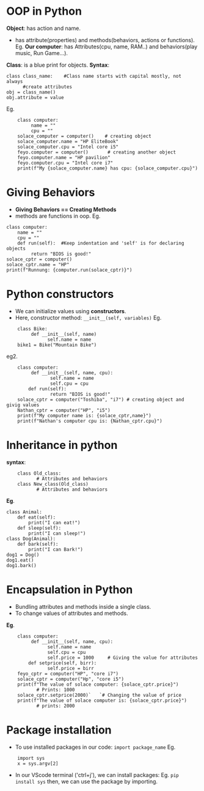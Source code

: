 # OOP in Python

**Object**: has action and name.
- has attribute(properties) and methods(behaviors, actions or functions).
Eg.  **Our computer**:  has Attributes(cpu, name, RAM..) and behaviors(play music, Run Game...).

**Class**: is a blue print for objects.
**Syntax**:
```
class class_name:    #Class name starts with capital mostly, not always
      #create attributes
obj = class_name()
obj.attribute = value
```
       
Eg.
```
    class computer:
         name = ""
         cpu = ""
    solace_computer = computer()    # creating object
    solace_computer.name = "HP EliteBook"
    solace_computer.cpu = "Intel core i5"
    feyo.computer = computer()       # creating another object
    feyo.computer.name = "HP pavilion"
    feyo.computer.cpu = "Intel core i7"
    print(f"My {solace_computer.name} has cpu: {solace_computer.cpu}")
```

# Giving Behaviors

-  **Giving Behaviors == Creating Methods**
- methods are functions in oop.
Eg.
```
class computer:
    name = ""
    cpu = ""
    def run(self):  #Keep indentation and 'self' is for declaring objects
         return "BIOS is good!"
solace_cptr = computer()
solace_cptr.name = "HP"
print(f"Runnung: {computer.run(solace_cptr)}")
```
# Python constructors
- We can initialize values using **constructors**.
- Here, constructor method:  `__init__(self, variables)`
Eg.
```
    class Bike:
         def __init__(self, name)
               self.name = name
    bike1 = Bike("Mountain Bike")
```
    
eg2.
```
    class computer:
         def __init__(self, name, cpu):
                self.name = name
                self.cpu = cpu
        def run(self):
                return "BIOS is good!"
    solace_cptr = computer("Toshiba", "i7") # creating object and givig values
    Nathan_cptr = computer("HP", "i5")
    print(f"My computer name is: {solace_cptr,name}")
    print(f"Nathan's computer cpu is: {Nathan_cptr.cpu}")
```
# Inheritance in python

**syntax**:
```
    class Old_class:
           # Attributes and behaviors
    class New_class(Old_class)
           # Attributes and behaviors
```

**Eg**.
```
class Animal:
    def eat(self):
        print("I can eat!")
    def sleep(self):
        print("I can sleep!")
class Dog(Animal):
    def bark(self):
        print("I can Bark!")
dog1 = Dog()
dog1.eat()
dog1.bark()
```
# Encapsulation in Python

- Bundling attributes and methods inside a single class.
- To change values of attributes and methods.

**Eg**.
```
    class computer:
         def __init__(self, name, cpu):
               self.name = name
               self.cpu = cpu
               self.price = 1000     # Giving the value for attributes
        def setprice(self, birr):
               self.price = birr
    feyo_cptr = computer("HP", "core i7")
    solace_cptr = computer("Hp", "core i5")
    print(f"The value of solace computer: {solace_cptr.price}")    
           # Prints: 1000
    solace_cptr.setprice(2000)`   `# Changing the value of price
    print(f"The value of solace computer is: {solace_cptr.price}")
           # prints: 2000
```

# Package installation
- To use installed packages in our code: `import package_name`
Eg. 
```
    import sys
    x = sys.argv[2]
```

- In our VScode terminal ('ctrl+j'), we can install packages:
  Eg.   `pip install sys` 
then, we can use the package by importing.
